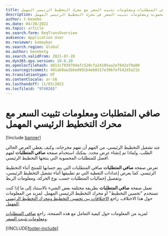 ```yaml
---
title: صافي المتطلبات ومعلومات تثبيت السعر مع محرك التخطيط الرئيسي المهمل
description: يوفر هذا المقال معلومات حول صافي المتطلبات المحسوبة ومعلومات تثبيت السعر في محرك التخطيط الرئيسي المهمل.
author: t-benebo
ms.date: 04/20/2022
ms.topic: article
ms.search.form: ReqTransOverview
audience: Application User
ms.reviewer: kamaybac
ms.search.region: Global
ms.author: benebotg
ms.search.validFrom: 2021-07-28
ms.dyn365.ops.version: 10.0.20
ms.openlocfilehash: dd11cf039704afc520cfa24185aa2e7842af9a00
ms.sourcegitcommit: 491ab9ae2b6ed991b4eb0317e396fef542d3a21b
ms.translationtype: HT
ms.contentlocale: ar-SA
ms.lasthandoff: 11/03/2022
ms.locfileid: "9740265"
---
```

# <a name="net-requirements-and-pegging-information-with-the-deprecated-master-planning-engine"></a>صافي المتطلبات ومعلومات تثبيت السعر مع محرك التخطيط الرئيسي المهمل

[!include [banner](../includes/banner.md)]

عند تشغيل التخطيط الرئيسي، من المهم أن تفهم مخرجاته، وكيف يغطي العرض الحالي الطلب، ولماذا تم إنشاء عرض محدد. يمكنك استخدام صفحة **صافي المتطلبات** لفهم أفضل للمتطلبات المحسوبة التي ينتجها التخطيط الرئيسي.

تعرض صفحة **صافي المتطلبات** صافي المتطلبات التي يتم حسابها للمنتج أثناء التخطيط الرئيسي. كما يعرض إعدادات التغطية التي تم تطبيقها أثناء تشغيل التخطيط الرئيسي، وتفصيل إجماليات المتطلبات حسب نوع الحركة، ومعلومات الربط.

تعمل صفحة **صافي المتطلبات** بطريقة مختلفة بعض الشيء بالاستناد إلى ما إذا كنت تستخدم "تحسين التخطيط" أو محرك التخطيط الرئيسي المهمل. لمزيد من المعلومات حول هذا الاختلاف، راجع [الاختلافات بين تحسين التخطيط ومحرك التخطيط الرئيسي المهمل](planning-optimization/planning-optimization-differences-with-built-in.md).

لمزيد من المعلومات حول كيفية التعامل مع هذه الصفحة، راجع [صافي المتطلبات ومعلومات تثبيت السعر](planning-optimization/net-requirements.md).

[!INCLUDE[footer-include](../../includes/footer-banner.md)]
